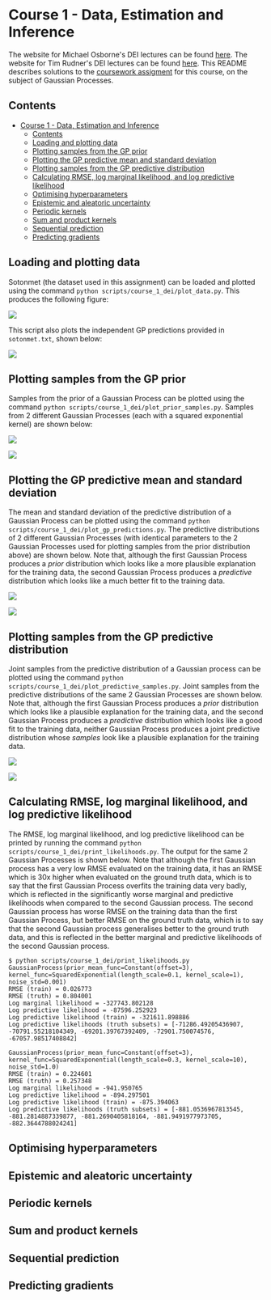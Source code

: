 # Course 1 - Data, Estimation and Inference

The website for Michael Osborne's DEI lectures can be found [here](https://www.robots.ox.ac.uk/~mosb/aims_cdt/). The website for Tim Rudner's DEI lectures can be found [here](https://tgjr-research.notion.site/Data-Estimation-and-Inference-2022-GPs-c6e81b6fc2ec47f79140c42862d1cadd). This README describes solutions to the [coursework assigment](https://www.robots.ox.ac.uk/~mosb/teaching/AIMS_CDT/CDT_estimation_inference_lab.pdf) for this course, on the subject of Gaussian Processes.

## Contents

- [Course 1 - Data, Estimation and Inference](#course-1---data-estimation-and-inference)
  - [Contents](#contents)
  - [Loading and plotting data](#loading-and-plotting-data)
  - [Plotting samples from the GP prior](#plotting-samples-from-the-gp-prior)
  - [Plotting the GP predictive mean and standard deviation](#plotting-the-gp-predictive-mean-and-standard-deviation)
  - [Plotting samples from the GP predictive distribution](#plotting-samples-from-the-gp-predictive-distribution)
  - [Calculating RMSE, log marginal likelihood, and log predictive likelihood](#calculating-rmse-log-marginal-likelihood-and-log-predictive-likelihood)
  - [Optimising hyperparameters](#optimising-hyperparameters)
  - [Epistemic and aleatoric uncertainty](#epistemic-and-aleatoric-uncertainty)
  - [Periodic kernels](#periodic-kernels)
  - [Sum and product kernels](#sum-and-product-kernels)
  - [Sequential prediction](#sequential-prediction)
  - [Predicting gradients](#predicting-gradients)

## Loading and plotting data

Sotonmet (the dataset used in this assignment) can be loaded and plotted using the command `python scripts/course_1_dei/plot_data.py`. This produces the following figure:

![](./Results/Protected/Sotonmet_data.png)

This script also plots the independent GP predictions provided in `sotonmet.txt`, shown below:

![](./Results/Protected/Data_and_independent_GP_predictions.png)

## Plotting samples from the GP prior

Samples from the prior of a Gaussian Process can be plotted using the command `python scripts/course_1_dei/plot_prior_samples.py`. Samples from 2 different Gaussian Processes (each with a squared exponential kernel) are shown below:

![](./Results/Protected/Samples_from_GP_prior,_GP___GaussianProcess_prior_mean_func_Constant_offset_3_,_kernel_func_SquaredExponential_length_scale_0.1,_kernel_scale_1_,_noise_std_0.001_.png)

![](./Results/Protected/Samples_from_GP_prior,_GP___GaussianProcess_prior_mean_func_Constant_offset_3_,_kernel_func_SquaredExponential_length_scale_0.3,_kernel_scale_10_,_noise_std_1.0_.png)

## Plotting the GP predictive mean and standard deviation

The mean and standard deviation of the predictive distribution of a Gaussian Process can be plotted using the command `python scripts/course_1_dei/plot_gp_predictions.py`. The predictive distributions of 2 different Gaussian Processes (with identical parameters to the 2 Gaussian Processes used for plotting samples from the prior distribution above) are shown below. Note that, although the first Gaussian Process produces a *prior* distribution which looks like a more plausible explanation for the training data, the second Gaussian Process produces a *predictive* distribution which looks like a much better fit to the training data.

![](./Results/Protected/Data_and_GP_predictions,_GP___GaussianProcess_prior_mean_func_Constant_offset_3_,_kernel_func_SquaredExponential_length_scale_0.1,_kernel_scale_1_,_noise_std_0.001_.png)

![](./Results/Protected/Data_and_GP_predictions,_GP___GaussianProcess_prior_mean_func_Constant_offset_3_,_kernel_func_SquaredExponential_length_scale_0.3,_kernel_scale_10_,_noise_std_1.0_.png)

## Plotting samples from the GP predictive distribution

Joint samples from the predictive distribution of a Gaussian process can be plotted using the command `python scripts/course_1_dei/plot_predictive_samples.py`. Joint samples from the predictive distributions of the same 2 Gaussian Processes are shown below. Note that, although the first Gaussian Process produces a *prior* distribution which looks like a plausible explanation for the training data, and the second Gaussian Process produces a *predictive* distribution which looks like a good fit to the training data, neither Gaussian Process produces a joint predictive distribution whose *samples* look like a plausible explanation for the training data.

![](./Results/Protected/Data_and_GP_predictions_and_predictive_samples,_GP___GaussianProcess_prior_mean_func_Constant_offset_3_,_kernel_func_SquaredExponential_length_scale_0.1,_kernel_scale_..._.png)

![](./Results/Protected/Data_and_GP_predictions_and_predictive_samples,_GP___GaussianProcess_prior_mean_func_Constant_offset_3_,_kernel_func_SquaredExponential_length_scale_0.3,_kernel_scale_..._.png)

## Calculating RMSE, log marginal likelihood, and log predictive likelihood

The RMSE, log marginal likelihood, and log predictive likelihood can be printed by running the command `python scripts/course_1_dei/print_likelihoods.py`. The output for the same 2 Gaussian Processes is shown below. Note that although the first Gaussian process has a very low RMSE evaluated on the training data, it has an RMSE which is 30x higher when evaluated on the ground truth data, which is to say that the first Gaussian Process overfits the training data very badly, which is reflected in the significantly worse marginal and predictive likelihoods when compared to the second Gaussian process. The second Gaussian process has worse RMSE on the training data than the first Gaussian Process, but better RMSE on the ground truth data, which is to say that the second Gaussian process generalises better to the ground truth data, and this is reflected in the better marginal and predictive likelihoods of the second Gaussian process.

```
$ python scripts/course_1_dei/print_likelihoods.py
GaussianProcess(prior_mean_func=Constant(offset=3), kernel_func=SquaredExponential(length_scale=0.1, kernel_scale=1), noise_std=0.001)
RMSE (train) = 0.026773
RMSE (truth) = 0.804001
Log marginal likelihood = -327743.802128
Log predictive likelihood = -87596.252923
Log predictive likelihood (train) = -321611.898886
Log predictive likelihoods (truth subsets) = [-71286.49205436907, -70791.55218104349, -69201.39767392409, -72901.750074576, -67057.98517408842]

GaussianProcess(prior_mean_func=Constant(offset=3), kernel_func=SquaredExponential(length_scale=0.3, kernel_scale=10), noise_std=1.0)
RMSE (train) = 0.224601
RMSE (truth) = 0.257348
Log marginal likelihood = -941.950765
Log predictive likelihood = -894.297501
Log predictive likelihood (train) = -875.394063
Log predictive likelihoods (truth subsets) = [-881.0536967813545, -881.2814887339877, -881.2690405818164, -881.9491977973705, -882.3644788024241]
```

## Optimising hyperparameters

## Epistemic and aleatoric uncertainty

## Periodic kernels

## Sum and product kernels

## Sequential prediction

## Predicting gradients
